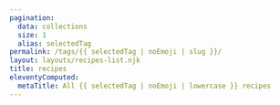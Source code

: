 ```yaml
---
pagination:
  data: collections
  size: 1
  alias: selectedTag
permalink: /tags/{{ selectedTag | noEmoji | slug }}/
layout: layouts/recipes-list.njk
title: recipes
eleventyComputed:
  metaTitle: All {{ selectedTag | noEmoji | lowercase }} recipes
---
```

